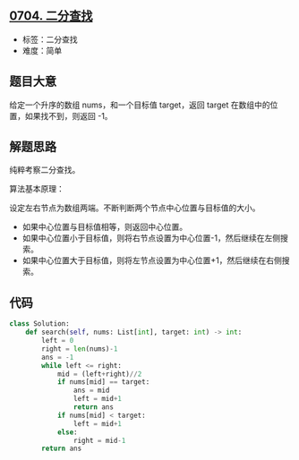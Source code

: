 ## [0704. 二分查找](https://leetcode-cn.com/problems/binary-search/)

- 标签：二分查找
- 难度：简单

## 题目大意

给定一个升序的数组 nums，和一个目标值 target，返回 target 在数组中的位置，如果找不到，则返回 -1。

## 解题思路

纯粹考察二分查找。

算法基本原理：

设定左右节点为数组两端。不断判断两个节点中心位置与目标值的大小。

- 如果中心位置与目标值相等，则返回中心位置。
- 如果中心位置小于目标值，则将右节点设置为中心位置-1，然后继续在左侧搜索。
- 如果中心位置大于目标值，则将左节点设置为中心位置+1，然后继续在右侧搜索。

## 代码

```Python
class Solution:
    def search(self, nums: List[int], target: int) -> int:
        left = 0
        right = len(nums)-1
        ans = -1
        while left <= right:
            mid = (left+right)//2
            if nums[mid] == target:
                ans = mid
                left = mid+1
                return ans
            if nums[mid] < target:
                left = mid+1
            else:
                right = mid-1
        return ans
```

